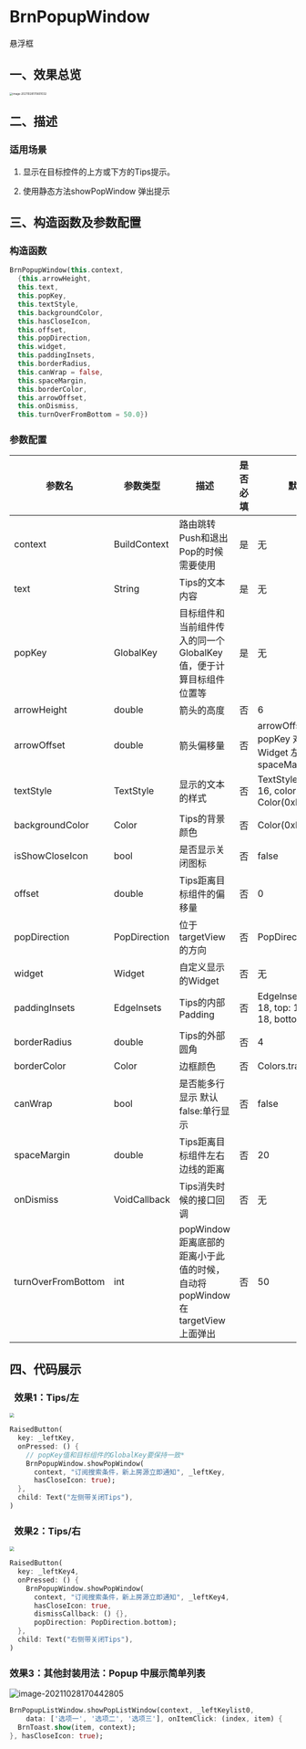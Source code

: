 # BrnPopupWindow

悬浮框

## 一、效果总览

<img src="./img/BrnPopupWindowIntro.png" alt="image-20211028170601032" style="zoom: 33%;" />



## 二、描述

### 适用场景
1. 显示在目标控件的上方或下方的Tips提示。

2. 使用静态方法showPopWindow 弹出提示

## 三、构造函数及参数配置

### 构造函数


``` dart
BrnPopupWindow(this.context,
  {this.arrowHeight,
  this.text,
  this.popKey,
  this.textStyle,
  this.backgroundColor,
  this.hasCloseIcon,
  this.offset,
  this.popDirection,
  this.widget,
  this.paddingInsets,
  this.borderRadius,
  this.canWrap = false,
  this.spaceMargin,
  this.borderColor,
  this.arrowOffset,
  this.onDismiss,
  this.turnOverFromBottom = 50.0})
```


### 参数配置

| **参数名** | **参数类型** | **描述** | **是否必填** | **默认值** |
| --- | --- | --- | --- | --- |
| context | BuildContext | 路由跳转Push和退出Pop的时候需要使用 | 是 | 无 |
| text | String | Tips的文本内容 | 是 | 无 |
| popKey | GlobalKey | 目标组件和当前组件传入的同一个GlobalKey值，便于计算目标组件位置等 | 是 | 无 |
| arrowHeight | double | 箭头的高度 | 否 | 6 |
| arrowOffset | double | 箭头偏移量 | 否 | arrowOffset = popKey 对应的 Widget 左右居中 - spaceMargin |
| textStyle | TextStyle | 显示的文本的样式 | 否 | TextStyle(fontSize: 16, color: Color(0xFFFFFFFF)) |
| backgroundColor | Color | Tips的背景颜色 | 否 | Color(0xFF1A1A1A) |
| isShowCloseIcon | bool | 是否显示关闭图标 | 否 | false |
| offset | double | Tips距离目标组件的偏移量 | 否 | 0 |
| popDirection | PopDirection | 位于targetView的方向 | 否 | PopDirection.bottom |
| widget | Widget | 自定义显示的Widget | 否 | 无 |
| paddingInsets | EdgeInsets | Tips的内部Padding | 否 | EdgeInsets.only(left: 18, top: 14, right: 18, bottom: 14) |
| borderRadius | double | Tips的外部圆角 | 否 | 4 |
| borderColor | Color | 边框颜色 | 否 | Colors.transparent |
| canWrap | bool | 是否能多行显示 默认false:单行显示 | 否 | false |
| spaceMargin | double | Tips距离目标组件左右边线的距离 | 否 | 20 |
| onDismiss | VoidCallback | Tips消失时候的接口回调 | 否 | 无 |
| turnOverFromBottom | int | popWindow距离底部的距离小于此值的时候，自动将popWindow在targetView上面弹出 | 否 | 50 |



## 四、代码展示

###  效果1：Tips/左

 <img src="./img/BrnPopupWindowDemo1.png" style="zoom:50%;" />




```dart
RaisedButton(  
  key: _leftKey,  
  onPressed: () {  
    // popKey值和目标组件的GlobalKey要保持一致*  
    BrnPopupWindow.showPopWindow(  
      context, "订阅搜索条件，新上房源立即通知", _leftKey,  
      hasCloseIcon: true);  
  },  
  child: Text("左侧带关闭Tips"),  
)
```

###  效果2：Tips/右

 <img src="./img/BrnPopupWindowDemo2.png" style="zoom:50%;" />


```dart
RaisedButton(  
  key: _leftKey4,  
  onPressed: () {  
    BrnPopupWindow.showPopWindow(  
      context, "订阅搜索条件，新上房源立即通知", _leftKey4,  
      hasCloseIcon: true,  
      dismissCallback: () {},  
      popDirection: PopDirection.bottom);  
  },  
  child: Text("右侧带关闭Tips"),  
)
```



### 效果3：其他封装用法：Popup 中展示简单列表

![image-20211028170442805](./img/BrnPopupWindowDemo3.png)

```dart
BrnPopupListWindow.showPopListWindow(context, _leftKeylist0,
    data: ['选项一', '选项二', '选项三'], onItemClick: (index, item) {
  BrnToast.show(item, context);
}, hasCloseIcon: true);
```


